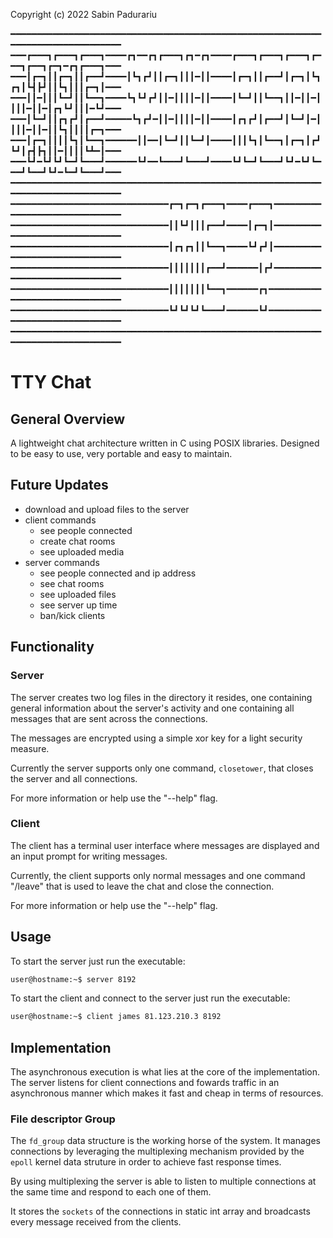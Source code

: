 Copyright (c) 2022 Sabin Padurariu

━━━━━━━━━━━━━━━━━━━━━━━━━━━━━━━━━━━━━━━━━━━━━━━━━━━━━━━━━━━━━━━━━━━━━━━━━━━━━━━━
━━━┏━━━┓┏━━━┓┏━━━┓━━━━┏┓━━┏┓┏━━━┓┏┓━┏┓━━━━┏━━━┓┏━━━┓┏━━━┓┏━━━┓┏━━┓┏━┓━┏┓┏━━━┓━━━
━━━┃┏━┓┃┃┏━┓┃┃┏━━┛━━━━┃┗┓┏┛┃┃┏━┓┃┃┃━┃┃━━━━┃┏━┓┃┃┏━━┛┃┏━┓┃┗┓┏┓┃┗┫┣┛┃┃┗┓┃┃┃┏━┓┃━━━
━━━┃┃━┃┃┃┗━┛┃┃┗━━┓━━━━┗┓┗┛┏┛┃┃━┃┃┃┃━┃┃━━━━┃┗━┛┃┃┗━━┓┃┃━┃┃━┃┃┃┃━┃┃━┃┏┓┗┛┃┃┃━┗┛━━━
━━━┃┗━┛┃┃┏┓┏┛┃┏━━┛━━━━━┗┓┏┛━┃┃━┃┃┃┃━┃┃━━━━┃┏┓┏┛┃┏━━┛┃┗━┛┃━┃┃┃┃━┃┃━┃┃┗┓┃┃┃┃┏━┓━━━
━━━┃┏━┓┃┃┃┃┗┓┃┗━━┓━━━━━━┃┃━━┃┗━┛┃┃┗━┛┃━━━━┃┃┃┗┓┃┗━━┓┃┏━┓┃┏┛┗┛┃┏┫┣┓┃┃━┃┃┃┃┗┻━┃━━━
━━━┗┛━┗┛┗┛┗━┛┗━━━┛━━━━━━┗┛━━┗━━━┛┗━━━┛━━━━┗┛┗━┛┗━━━┛┗┛━┗┛┗━━━┛┗━━┛┗┛━┗━┛┗━━━┛━━━
━━━━━━━━━━━━━━━━━━━━━━━━━━━━━━━━━━━━━━━━━━━━━━━━━━━━━━━━━━━━━━━━━━━━━━━━━━━━━━━━
━━━━━━━━━━━━━━━━━━━━━━━━━━━━━━┏━┓┏━┓┏━━━┓━━━━┏━━━┓━━━━━━━━━━━━━━━━━━━━━━━━━━━━━━
━━━━━━━━━━━━━━━━━━━━━━━━━━━━━━┃┃┗┛┃┃┃┏━━┛━━━━┃┏━┓┃━━━━━━━━━━━━━━━━━━━━━━━━━━━━━━
━━━━━━━━━━━━━━━━━━━━━━━━━━━━━━┃┏┓┏┓┃┃┗━━┓━━━━┗┛┏┛┃━━━━━━━━━━━━━━━━━━━━━━━━━━━━━━
━━━━━━━━━━━━━━━━━━━━━━━━━━━━━━┃┃┃┃┃┃┃┏━━┛━━━━━━┃┏┛━━━━━━━━━━━━━━━━━━━━━━━━━━━━━━
━━━━━━━━━━━━━━━━━━━━━━━━━━━━━━┃┃┃┃┃┃┃┗━━┓━━━━━━┏┓━━━━━━━━━━━━━━━━━━━━━━━━━━━━━━━
━━━━━━━━━━━━━━━━━━━━━━━━━━━━━━┗┛┗┛┗┛┗━━━┛━━━━━━┗┛━━━━━━━━━━━━━━━━━━━━━━━━━━━━━━━
━━━━━━━━━━━━━━━━━━━━━━━━━━━━━━━━━━━━━━━━━━━━━━━━━━━━━━━━━━━━━━━━━━━━━━━━━━━━━━━━

# TTY Chat

## General Overview

A lightweight chat architecture written in C using POSIX libraries.
Designed to be easy to use, very portable and easy to maintain.

## Future Updates

* download and upload files to the server
* client commands
    * see people connected
    * create chat rooms
    * see uploaded media
* server commands
    * see people connected and ip address
    * see chat rooms
    * see uploaded files
    * see server up time
    * ban/kick clients

## Functionality

### Server

The server creates two log files in the directory it resides, one containing
general information about the server's activity and one containing all messages
that are sent across the connections.

The messages are encrypted using a simple xor key for a light security measure.

Currently the server supports only one command, `closetower`, that closes the 
server and all connections.

For more information or help use the "--help" flag.

### Client

The client has a terminal user interface where messages are displayed and an
input prompt for writing messages.

Currently, the client supports only normal messages and one command "/leave" 
that is used to leave the chat and close the connection.

For more information or help use the "--help" flag.

## Usage

To start the server just run the executable:
```bash
user@hostname:~$ server 8192
```

To start the client and connect to the server just run the executable:
```bash
user@hostname:~$ client james 81.123.210.3 8192
```

## Implementation

The asynchronous execution is what lies at the core of the implementation. The
server listens for client connections and fowards traffic in an asynchronous
manner which makes it fast and cheap in terms of resources.

### File descriptor Group

The `fd_group` data structure is the working horse of the system.
It manages connections by leveraging the multiplexing mechanism provided by
the `epoll` kernel data struture in order to achieve fast response times.

By using multiplexing the server is able to listen to multiple connections at
the same time and respond to each one of them.

It stores the `sockets` of the connections in static int array and broadcasts
every message received from the clients.
